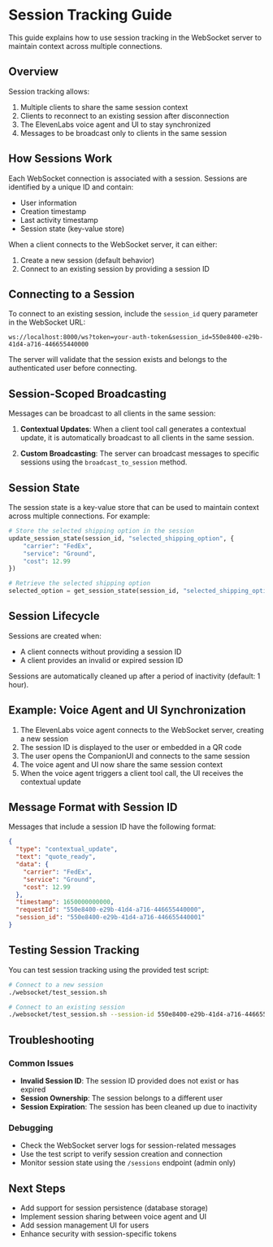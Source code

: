 # Session Tracking Guide

This guide explains how to use session tracking in the WebSocket server to maintain context across multiple connections.

## Overview

Session tracking allows:
1. Multiple clients to share the same session context
2. Clients to reconnect to an existing session after disconnection
3. The ElevenLabs voice agent and UI to stay synchronized
4. Messages to be broadcast only to clients in the same session

## How Sessions Work

Each WebSocket connection is associated with a session. Sessions are identified by a unique ID and contain:
- User information
- Creation timestamp
- Last activity timestamp
- Session state (key-value store)

When a client connects to the WebSocket server, it can either:
1. Create a new session (default behavior)
2. Connect to an existing session by providing a session ID

## Connecting to a Session

To connect to an existing session, include the `session_id` query parameter in the WebSocket URL:

```
ws://localhost:8000/ws?token=your-auth-token&session_id=550e8400-e29b-41d4-a716-446655440000
```

The server will validate that the session exists and belongs to the authenticated user before connecting.

## Session-Scoped Broadcasting

Messages can be broadcast to all clients in the same session:

1. **Contextual Updates**: When a client tool call generates a contextual update, it is automatically broadcast to all clients in the same session.

2. **Custom Broadcasting**: The server can broadcast messages to specific sessions using the `broadcast_to_session` method.

## Session State

The session state is a key-value store that can be used to maintain context across multiple connections. For example:

```python
# Store the selected shipping option in the session
update_session_state(session_id, "selected_shipping_option", {
    "carrier": "FedEx",
    "service": "Ground",
    "cost": 12.99
})

# Retrieve the selected shipping option
selected_option = get_session_state(session_id, "selected_shipping_option")
```

## Session Lifecycle

Sessions are created when:
- A client connects without providing a session ID
- A client provides an invalid or expired session ID

Sessions are automatically cleaned up after a period of inactivity (default: 1 hour).

## Example: Voice Agent and UI Synchronization

1. The ElevenLabs voice agent connects to the WebSocket server, creating a new session
2. The session ID is displayed to the user or embedded in a QR code
3. The user opens the CompanionUI and connects to the same session
4. The voice agent and UI now share the same session context
5. When the voice agent triggers a client tool call, the UI receives the contextual update

## Message Format with Session ID

Messages that include a session ID have the following format:

```json
{
  "type": "contextual_update",
  "text": "quote_ready",
  "data": {
    "carrier": "FedEx",
    "service": "Ground",
    "cost": 12.99
  },
  "timestamp": 1650000000000,
  "requestId": "550e8400-e29b-41d4-a716-446655440000",
  "session_id": "550e8400-e29b-41d4-a716-446655440001"
}
```

## Testing Session Tracking

You can test session tracking using the provided test script:

```bash
# Connect to a new session
./websocket/test_session.sh

# Connect to an existing session
./websocket/test_session.sh --session-id 550e8400-e29b-41d4-a716-446655440000
```

## Troubleshooting

### Common Issues

- **Invalid Session ID**: The session ID provided does not exist or has expired
- **Session Ownership**: The session belongs to a different user
- **Session Expiration**: The session has been cleaned up due to inactivity

### Debugging

- Check the WebSocket server logs for session-related messages
- Use the test script to verify session creation and connection
- Monitor session state using the `/sessions` endpoint (admin only)

## Next Steps

- Add support for session persistence (database storage)
- Implement session sharing between voice agent and UI
- Add session management UI for users
- Enhance security with session-specific tokens
